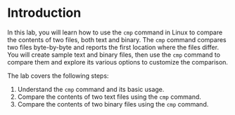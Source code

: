 # Introduction

In this lab, you will learn how to use the `cmp` command in Linux to compare the contents of two files, both text and binary. The `cmp` command compares two files byte-by-byte and reports the first location where the files differ. You will create sample text and binary files, then use the `cmp` command to compare them and explore its various options to customize the comparison.

The lab covers the following steps:

1. Understand the `cmp` command and its basic usage.
2. Compare the contents of two text files using the `cmp` command.
3. Compare the contents of two binary files using the `cmp` command.
